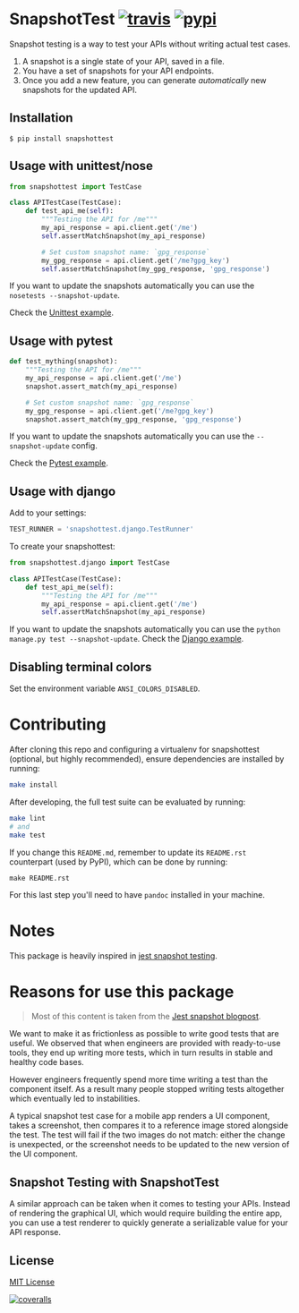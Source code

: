 # SnapshotTest [![travis][travis-image]][travis-url] [![pypi][pypi-image]][pypi-url]

[travis-image]: https://img.shields.io/travis/syrusakbary/snapshottest.svg?style=flat
[travis-url]: https://travis-ci.org/syrusakbary/snapshottest
[pypi-image]: https://img.shields.io/pypi/v/snapshottest.svg?style=flat
[pypi-url]: https://pypi.python.org/pypi/snapshottest


Snapshot testing is a way to test your APIs without writing actual test cases.

1. A snapshot is a single state of your API, saved in a file.
2. You have a set of snapshots for your API endpoints.
3. Once you add a new feature, you can generate *automatically* new snapshots for the updated API.

## Installation

    $ pip install snapshottest


## Usage with unittest/nose

```python
from snapshottest import TestCase

class APITestCase(TestCase):
    def test_api_me(self):
        """Testing the API for /me"""
        my_api_response = api.client.get('/me')
        self.assertMatchSnapshot(my_api_response)

        # Set custom snapshot name: `gpg_response`
        my_gpg_response = api.client.get('/me?gpg_key')
        self.assertMatchSnapshot(my_gpg_response, 'gpg_response')
```

If you want to update the snapshots automatically you can use the `nosetests --snapshot-update`.

Check the [Unittest example](https://github.com/syrusakbary/snapshottest/tree/master/examples/unittest).

## Usage with pytest

```python
def test_mything(snapshot):
    """Testing the API for /me"""
    my_api_response = api.client.get('/me')
    snapshot.assert_match(my_api_response)

    # Set custom snapshot name: `gpg_response`
    my_gpg_response = api.client.get('/me?gpg_key')
    snapshot.assert_match(my_gpg_response, 'gpg_response')
```

If you want to update the snapshots automatically you can use the `--snapshot-update` config.

Check the [Pytest example](https://github.com/syrusakbary/snapshottest/tree/master/examples/pytest).

## Usage with django
Add to your settings:
```python
TEST_RUNNER = 'snapshottest.django.TestRunner'
```
To create your snapshottest:
```python
from snapshottest.django import TestCase

class APITestCase(TestCase):
    def test_api_me(self):
        """Testing the API for /me"""
        my_api_response = api.client.get('/me')
        self.assertMatchSnapshot(my_api_response)
```
If you want to update the snapshots automatically you can use the `python manage.py test --snapshot-update`.
Check the [Django example](https://github.com/syrusakbary/snapshottest/tree/master/examples/django_project).

## Disabling terminal colors

Set the environment variable `ANSI_COLORS_DISABLED`.


# Contributing

After cloning this repo and configuring a virtualenv for snapshottest (optional, but highly recommended), ensure dependencies are installed by running:

```sh
make install
```

After developing, the full test suite can be evaluated by running:

```sh
make lint
# and
make test
```

If you change this `README.md`, remember to update its `README.rst` counterpart (used by PyPI), which can be done by running:

```
make README.rst
```

For this last step you'll need to have `pandoc` installed in your machine.

# Notes

This package is heavily inspired in [jest snapshot testing](https://facebook.github.io/jest/docs/snapshot-testing.html).

# Reasons for use this package

> Most of this content is taken from the [Jest snapshot blogpost](https://facebook.github.io/jest/blog/2016/07/27/jest-14.html).

We want to make it as frictionless as possible to write good tests that are useful.
We observed that when engineers are provided with ready-to-use tools, they end up writing more tests, which in turn results in stable and healthy code bases.

However engineers frequently spend more time writing a test than the component itself. As a result many people stopped writing tests altogether which eventually led to instabilities.

A typical snapshot test case for a mobile app renders a UI component, takes a screenshot, then compares it to a reference image stored alongside the test. The test will fail if the two images do not match: either the change is unexpected, or the screenshot needs to be updated to the new version of the UI component.


## Snapshot Testing with SnapshotTest

A similar approach can be taken when it comes to testing your APIs.
Instead of rendering the graphical UI, which would require building the entire app, you can use a test renderer to quickly generate a serializable value for your API response.


## License

[MIT License](https://github.com/syrusakbary/snapshottest/blob/master/LICENSE)

[![coveralls][coveralls-image]][coveralls-url]

[coveralls-image]: https://coveralls.io/repos/syrusakbary/snapshottest/badge.svg?branch=master&service=github
[coveralls-url]: https://coveralls.io/github/syrusakbary/snapshottest?branch=master

